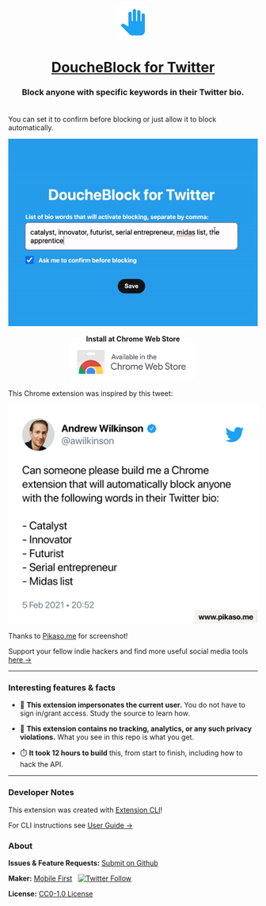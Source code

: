 <p align="center">
  <a href="https://chrome.google.com/webstore/detail/eeledoologbepiegnccedjigjkblhmhi">
    <img alt="DoucheBlock for Twitter" 
    src="https://raw.githubusercontent.com/MobileFirstLLC/doucheblock/master/assets/img/128x128.png" width="64" />
  </a>
</p>
<h1 align="center">
  <a href="https://chrome.google.com/webstore/detail/eeledoologbepiegnccedjigjkblhmhi">DoucheBlock for Twitter</a>
</h1>

<h3 align="center">
  Block anyone with specific keywords in their Twitter bio.<br/><br/>
</h3>

You can set it to confirm before blocking or just allow it to block automatically.

<p align="center">
<img alt="how it works" src="https://raw.githubusercontent.com/MobileFirstLLC/doucheblock/master/.github/preview.gif"/>
</p>

<p align="center">
<strong>Install at Chrome Web Store</strong><br/>
<a href="https://chrome.google.com/webstore/detail/eeledoologbepiegnccedjigjkblhmhi">
<img alt="install at chrome web store" width="250" 
src="https://raw.githubusercontent.com/MobileFirstLLC/shortcuts-for-chrome/master/.github/badge.png"/>
</a>
</p>

This Chrome extension was inspired by this tweet:

<p align="center">
<img alt="screenshot" src="https://raw.githubusercontent.com/MobileFirstLLC/doucheblock/master/.github/screenshot.png"/>
</p>

Thanks to [Pikaso.me](https://pikaso.me/) for screenshot! 

Support your fellow indie hackers and find more useful social media tools [here &rarr;](https://github.com/MobileFirstLLC/social-media-hacker-list)

* * *

### Interesting features & facts

- 🤯 **This extension impersonates the current user.** You do not have to sign in/grant access.
Study the source to learn how.

- 🙈 **This extension contains no tracking, analytics, or any such privacy violations.** What you see in  this repo is what you get.

- ⏱️ **It took 12 hours to build** this, from start to finish, including how to hack the API.

* * *

### Developer Notes 

This extension was created with [Extension CLI](https://oss.mobilefirst.me/extension-cli/)!

For CLI instructions see [User Guide &rarr;](https://oss.mobilefirst.me/extension-cli/)

### About

**Issues & Feature Requests:** [Submit on Github](https://github.com/MobileFirstLLC/doucheblock/issues/new/choose)

**Maker:** [Mobile First](https://mobilefirst.me)  &nbsp;  [![Twitter Follow](https://img.shields.io/twitter/follow/mobilefirstllc?label=follow&style=social)](https://twitter.com/intent/follow?screen_name=mobilefirstllc&tw_p=followbutton)

**License:** [CC0-1.0 License](https://github.com/MobileFirstLLC/doucheblock/blob/master/LICENSE)
